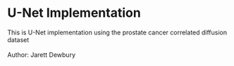 # U-Net Implementation
This is U-Net implementation using the prostate cancer correlated diffusion dataset
<br><br>
Author: Jarett Dewbury
